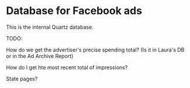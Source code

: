 # Database for Facebook ads

This is the internal Quartz database.

TODO:

How do we get the advertiser's precise spending total? (Is it in Laura's DB or in the Ad Archive Report)

How do I get hte most recent total of impressions?

State pages?